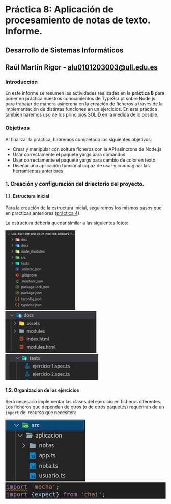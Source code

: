 # Práctica 8: Aplicación de procesamiento de notas de texto. Informe.
## Desarrollo de Sistemas Informáticos 
## Raúl Martín Rigor - alu0101203003@ull.edu.es

### Introducción

En este informe se resumen las actividades realizadas en la **práctica 8** para poner en práctica nuestros conocimientos de TypeScript sobre Node.js para trabajar de manera asíncrona en la creación de ficheros a través de la implementación de distintas funciones en un ejercicios. En esta práctica tambien haremos uso de los principios SOLID en la medida de lo posible.

### Objetivos

Al finalizar la práctica, habremos completado los siguientes objetivos:

* Crear y manipular con soltura ficheros con la API asíncrona de Node.js
* Usar correctamente el paquete yargs para comandos
* Usar correctamente el paquete yargs para cambio de color en texto
* Diseñar una aplicación funcional capaz de usar y compaginar las herramientas anteriores

### 1. Creación y configuración del driectorio del proyecto.

#### 1.1. Estructura inicial

Para la creación de la estructura inicial, seguiremos los mismos pasos que en practicas anteriores ([práctica 4](https://github.com/ULL-ESIT-INF-DSI-2021/ull-esit-inf-dsi-20-21-prct04-arrays-tuples-enums-alu0101203003/blob/gh-pages/index.md)).

La estructura debería quedar similar a las siguientes fotos:

<img src="img/Captura1a.PNG" alt="" height="250"/> <img src="img/Captura1b.PNG" alt="" /> <img src="img/Captura1c.PNG" alt="" />

#### 1.2. Organización de los ejercicios

Será necesario implementar las clases del ejercicio en ficheros diferentes. Los ficheros que dependan de otros (o de otros paquetes) requeriran de un `import` del recurso que necesiten:

<img src="img/Captura1d.PNG" alt="" widht="250"/> <img src="img/Captura1e.PNG" alt="" />
